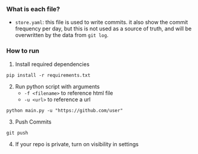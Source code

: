 ### What is each file?

- `store.yaml`: this file is used to write commits. it also show the commit frequency per day, but this is not used as a source of truth, and will be overwritten by the data from `git log`.

### How to run

1. Install required dependencies

```
pip install -r requirements.txt
```

2. Run python script with arguments
   - `-f <filename>` to reference html file
   - `-u <url>` to reference a url

```
python main.py -u "https://github.com/user"
```

3. Push Commits

```
git push
```

4. If your repo is private, turn on visibility in settings

<!-- show SS of setting -->
